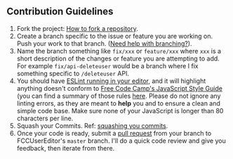 ## Contribution Guidelines

1.  Fork the project: [How to fork a repository](https://help.github.com/articles/fork-a-repo/).
2.  Create a branch specific to the issue or feature you are working on. Push your work to that branch. ([Need help with branching?](https://github.com/Kunena/Kunena-Forum/wiki/Create-a-new-branch-with-git-and-manage-branches)).
3.  Name the branch something like `fix/xxx` or `feature/xxx` where `xxx` is a short description of the changes or feature you are attempting to add. For example `fix/api-deleteuser` would be a branch where I fix something specific to `/deleteuser` API.
4.  You should have [ESLint running in your editor](http://eslint.org/docs/user-guide/integrations.html), and it will highlight anything doesn't conform to [Free Code Camp's JavaScript Style Guide](https://github.com/FreeCodeCamp/FreeCodeCamp/wiki/Free-Code-Camp-JavaScript-Style-Guide) (you can find a summary of those rules [here](https://github.com/FreeCodeCamp/FreeCodeCamp/blob/staging/.eslintrc). Please do not ignore any linting errors, as they are meant to **help** you and to ensure a clean and simple code base. Make sure none of your JavaScript is longer than 80 characters per line.
5.  Squash your Commits. Ref: [squashing you commits](https://github.com/FreeCodeCamp/FreeCodeCamp/wiki/git-rebase#squashing-multiple-commits-into-one).
6.  Once your code is ready, submit a [pull request](https://help.github.com/articles/creating-a-pull-request/) from your branch to FCCUserEditor's `master` branch. I'll do a quick code review and give you feedback, then iterate from there.
